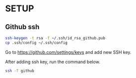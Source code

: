 # SETUP

## Github ssh

```sh
ssh-keygen -t rsa -f ~/.ssh/id_rsa_github.pub
cp .ssh/config ~/.ssh/config
```

Go to https://github.com/settings/keys and add new SSH key.

After adding ssh key, run the command below.

```sh
ssh -T github
```